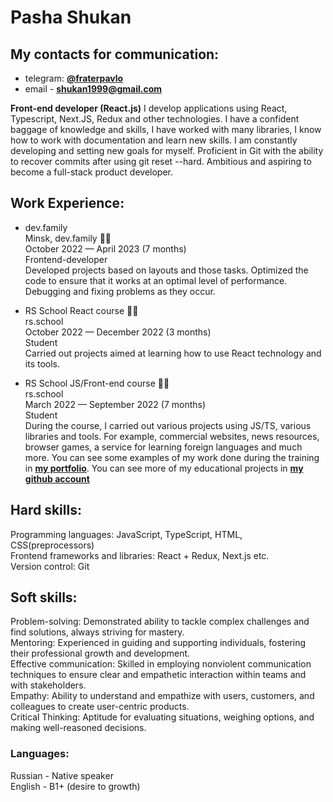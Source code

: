 # Pasha Shukan

## My contacts for communication:
* telegram: **[@fraterpavlo](https://t.me/fraterpavlo)** 
* email - **shukan1999@gmail.com**

**Front-end developer (React.js)**
I develop applications using React, Typescript, Next.JS, Redux and other technologies. I have a confident baggage of knowledge and skills, I have worked with many libraries, I know how to work with documentation and learn new skills. I am constantly developing and setting new goals for myself. Proficient in Git with the ability to recover commits after using git reset --hard. Ambitious and aspiring to become a full-stack product developer.

## Work Experience:
* dev.family  
 Minsk, dev.family 👨‍💻  
 October 2022 — April 2023 (7 months)  
 Frontend-developer  
 Developed projects based on layouts and those tasks. Optimized the code to ensure that it works at an optimal level of performance. Debugging and fixing problems as they occur.  

* RS School React course 👨‍🎓  
  rs.school  
  October 2022 — December 2022 (3 months)  
  Student  
  Carried out projects aimed at learning how to use React technology and its tools.  

* RS School JS/Front-end course 👨‍🎓  
  rs.school  
  March 2022 — September 2022 (7 months)  
  Student  
  During the course, I carried out various projects using JS/TS, various libraries and tools. For example, commercial websites, news resources, browser games, a service for learning foreign languages and much more. You can see some examples of my work done during the training in **[my portfolio](fraterpavlo.github.io/my-portfolio/)**. You can see more of my educational projects in **[my github account](https://github.com/fraterpavlo)**  


## Hard skills:  
Programming languages: JavaScript, TypeScript, HTML, CSS(preprocessors)  
Frontend frameworks and libraries: React + Redux, Next.js etc.  
Version control: Git  

## Soft skills:  
Problem-solving: Demonstrated ability to tackle complex challenges and find solutions, always striving for mastery.  
Mentoring: Experienced in guiding and supporting individuals, fostering their professional growth and development.  
Effective communication: Skilled in employing nonviolent communication techniques to ensure clear and empathetic interaction within teams and with stakeholders.  
Empathy: Ability to understand and empathize with users, customers, and colleagues to create user-centric products.  
Critical Thinking: Aptitude for evaluating situations, weighing options, and making well-reasoned decisions.  

### Languages:  
Russian 󠁧󠁢󠁥- Native speaker  
English - B1+ (desire to growth)  
